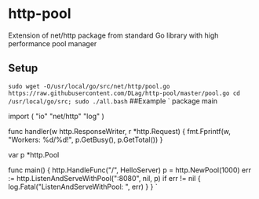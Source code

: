 # http-pool
Extension of net/http package from standard Go library with high performance pool manager
## Setup
`
sudo wget -O/usr/local/go/src/net/http/pool.go https://raw.githubusercontent.com/DLag/http-pool/master/pool.go
cd /usr/local/go/src; sudo ./all.bash
`
##Example
`
package main

import (
	"io"
	"net/http"
	"log"
)

func handler(w http.ResponseWriter, r *http.Request) {
	fmt.Fprintf(w, "Workers: %d/%d!", p.GetBusy(), p.GetTotal())
}

var p *http.Pool

func main() {
	http.HandleFunc("/", HelloServer)
	p = http.NewPool(1000)
	err := http.ListenAndServeWithPool(":8080", nil, p)
	if err != nil {
		log.Fatal("ListenAndServeWithPool: ", err)
	}
}
`
